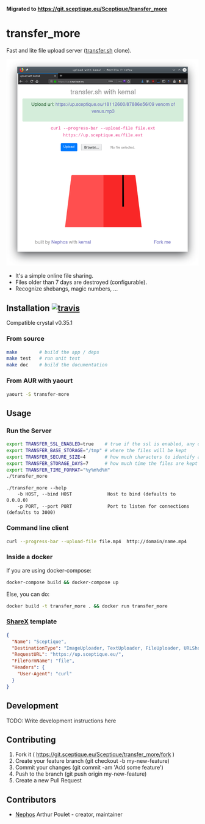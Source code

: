 **Migrated to <https://git.sceptique.eu/Sceptique/transfer_more>**

# transfer_more

Fast and lite file upload server ([transfer.sh](https://transfer.sh/) clone).

![screenshot](https://raw.githubusercontent.com/Nephos/transfer_more/master/sample.png)

- It's a simple online file sharing.
- Files older than 7 days are destroyed (configurable).
- Recognize shebangs, magic numbers, ...

## Installation [![travis](https://travis-ci.org/Nephos/transfer_more.svg)](https://travis-ci.org/Nephos/transfer_more)

Compatible crystal v0.35.1

### From source

```sh
make        # build the app / deps
make test   # run unit test
make doc    # build the documentation
```

### From AUR with yaourt

```sh
yaourt -S transfer-more
```

## Usage

### Run the Server

```sh
export TRANSFER_SSL_ENABLED=true    # true if the ssl is enabled, any other string is false
export TRANSFER_BASE_STORAGE="/tmp" # where the files will be kept
export TRANSFER_SECURE_SIZE=4       # how much characters to identify a file
export TRANSFER_STORAGE_DAYS=7      # how much time the files are kept
export TRANSFER_TIME_FORMAT="%y%m%d%H"
./transfer_more
```

```text
./transfer_more --help
    -b HOST, --bind HOST             Host to bind (defaults to 0.0.0.0)
    -p PORT, --port PORT             Port to listen for connections (defaults to 3000)
```

### Command line client

```sh
curl --progress-bar --upload-file file.mp4  http://domain/name.mp4
```

### Inside a docker

If you are using docker-compose:

```sh
docker-compose build && docker-compose up
```

Else, you can do:

```sh
docker build -t transfer_more . && docker run transfer_more
```

### [ShareX](https://github.com/ShareX) template

```json
{
  "Name": "Sceptique",
  "DestinationType": "ImageUploader, TextUploader, FileUploader, URLShortener",
  "RequestURL": "https://up.sceptique.eu/",
  "FileFormName": "file",
  "Headers": {
    "User-Agent": "curl"
  }
}
```

## Development

TODO: Write development instructions here

## Contributing

1. Fork it ( <https://git.sceptique.eu/Sceptique/transfer_more/fork> )
2. Create your feature branch (git checkout -b my-new-feature)
3. Commit your changes (git commit -am 'Add some feature')
4. Push to the branch (git push origin my-new-feature)
5. Create a new Pull Request

## Contributors

- [Nephos](https://git.sceptique.eu/Sceptique) Arthur Poulet - creator, maintainer
